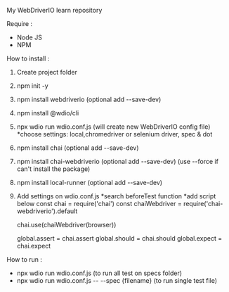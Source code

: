 My WebDriverIO learn repository

Require :
* Node JS
* NPM

How to install :
1. Create project folder
2. npm init -y
3. npm install webdriverio (optional add --save-dev)
4. npm install @wdio/cli
5. npx wdio run wdio.conf.js (will create new WebDriverIO config file) *choose settings: local,chromedriver or selenium driver, spec & dot 
6. npm install chai (optional add --save-dev)
7. npm install chai-webdriverio (optional add --save-dev) (use --force if can't install the package)
8. npm install local-runner (optional add --save-dev)
9. Add settings on wdio.conf.js
    *search beforeTest function
    *add script below
    const chai = require('chai')
    const chaiWebdriver = require('chai-webdriverio').default
    
    chai.use(chaiWebdriver(browser))
    
    global.assert = chai.assert
    global.should = chai.should
    global.expect = chai.expect
    
How to run :
* npx wdio run wdio.conf.js (to run all test on specs folder)
* npx wdio run wdio.conf.js -- --spec {filename} (to run single test file)
